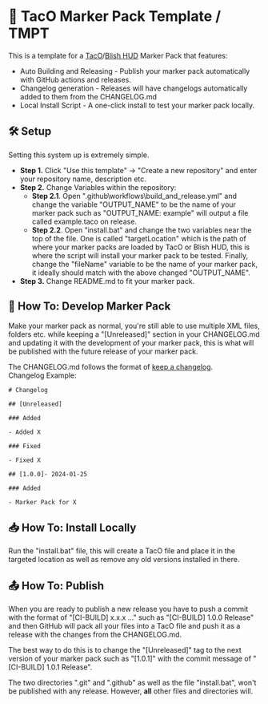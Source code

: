 # 🌮 TacO Marker Pack Template / TMPT

This is a template for a [TacO](https://www.gw2taco.com/)/[Blish HUD](https://blishhud.com/) Marker Pack that features:
* Auto Building and Releasing - Publish your marker pack automatically with GitHub actions and releases.
* Changelog generation - Releases will have changelogs automatically added to them from the CHANGELOG.md
* Local Install Script - A one-click install to test your marker pack locally.

## 🛠️ Setup

Setting this system up is extremely simple.

* **Step 1.** Click "Use this template" -> "Create a new repository" and enter your repository name, description etc.
* **Step 2.** Change Variables within the repository:
    * **Step 2.1**. Open ".github\workflows\build_and_release.yml" and change the variable "OUTPUT_NAME" to be the name of your marker pack such as "OUTPUT_NAME: example" will output a file called example.taco on release.
    * **Step 2.2**. Open "install.bat" and change the two variables near the top of the file. One is called "targetLocation" which is the path of where your marker packs are loaded by TacO or Blish HUD, this is where the script will install your marker pack to be tested. Finally, change the "fileName" variable to be the name of your marker pack, it ideally should match with the above changed "OUTPUT_NAME".
* **Step 3.** Change README.md to fit your marker pack.


## 📝 How To: Develop Marker Pack

Make your marker pack as normal, you're still able to use multiple XML files, folders etc. while keeping a "[Unreleased]" section in your CHANGELOG.md and updating it with the development of your marker pack, this is what will be published with the future release of your marker pack.

The CHANGELOG.md follows the format of [keep a changelog](https://keepachangelog.com/).  
Changelog Example:
```
# Changelog

## [Unreleased]

### Added

- Added X

### Fixed

- Fixed X

## [1.0.0]- 2024-01-25

### Added

- Marker Pack for X
```

## 📥 How To: Install Locally

Run the "install.bat" file, this will create a TacO file and place it in the targeted location as well as remove any old versions installed in there.

## 📤 How To: Publish

When you are ready to publish a new release you have to push a commit with the format of "[CI-BUILD] x.x.x ..." such as "[CI-BUILD] 1.0.0 Release" and then GitHub will pack all your files into a TacO file and push it as a release with the changes from the CHANGELOG.md.

The best way to do this is to change the "[Unreleased]" tag to the next version of your marker pack such as "[1.0.1]" with the commit message of "[CI-BUILD] 1.0.1 Release".

The two directories ".git" and ".github" as well as the file "install.bat", won't be published with any release. However, **all** other files and directories will.

